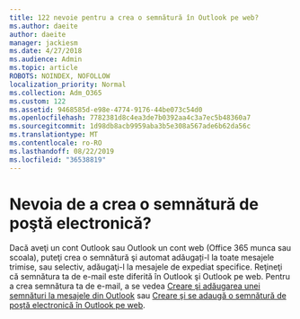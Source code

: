 ```yaml
---
title: 122 nevoie pentru a crea o semnătură în Outlook pe web?
ms.author: daeite
author: daeite
manager: jackiesm
ms.date: 4/27/2018
ms.audience: Admin
ms.topic: article
ROBOTS: NOINDEX, NOFOLLOW
localization_priority: Normal
ms.collection: Adm_O365
ms.custom: 122
ms.assetid: 9468585d-e98e-4774-9176-44be073c54d0
ms.openlocfilehash: 7782381d8c4ea3de7b0392aa4c3a7ec5b48360a7
ms.sourcegitcommit: 1d98db8acb9959aba3b5e308a567ade6b62da56c
ms.translationtype: MT
ms.contentlocale: ro-RO
ms.lasthandoff: 08/22/2019
ms.locfileid: "36538819"
---
```

# <a name="need-to-create-an-email-signature"></a>Nevoia de a crea o semnătură de poştă electronică?

Dacă aveţi un cont Outlook sau Outlook un cont web (Office 365 munca sau scoala), puteţi crea o semnătură şi automat adăugați-l la toate mesajele trimise, sau selectiv, adăugaţi-l la mesajele de expediat specifice. Reţineţi că semnătura ta de e-mail este diferită în Outlook şi Outlook pe web. Pentru a crea semnătura ta de e-mail, a se vedea [Creare şi adăugarea unei semnături la mesajele din Outlook](https://support.office.com/article/8ee5d4f4-68fd-464a-a1c1-0e1c80bb27f2.aspx) sau [Creare şi se adaugă o semnătură de poştă electronică în Outlook pe web](https://support.office.com/article/5ff9dcfd-d3f1-447b-b2e9-39f91b074ea3.aspx).

